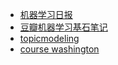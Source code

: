 - [机器学习日报][1]
- [豆瓣机器学习基石笔记][2]
- [topicmodeling][3]
- [course washington][4]




[1]: http://ml.memect.com/
[2]: http://www.douban.com/doulist/3440234/
[3]: http://www.cs.princeton.edu/~blei/topicmodeling.html
[4]: http://courses.washington.edu/css490/2012.Winter/lecture_slides/02_math_essentials.pdf
